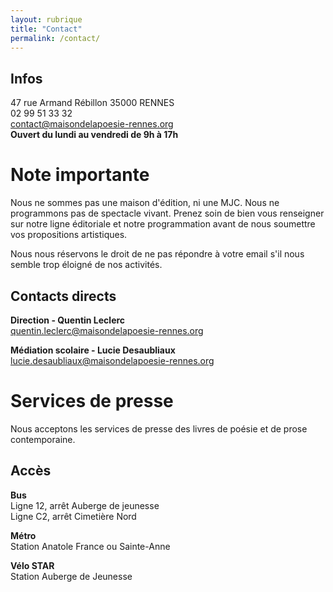 ```yaml
---
layout: rubrique
title: "Contact"
permalink: /contact/
---
```

## Infos
47 rue Armand Rébillon 35000 RENNES  
02 99 51 33 32  
contact@maisondelapoesie-rennes.org  
**Ouvert du lundi au vendredi de 9h à 17h**

# Note importante
Nous ne sommes pas une maison d'édition, ni une MJC. Nous ne programmons pas de spectacle vivant. Prenez soin de bien vous renseigner sur notre ligne éditoriale et notre programmation avant de nous soumettre vos propositions artistiques.  

Nous nous réservons le droit de ne pas répondre à votre email s'il nous semble trop éloigné de nos activités.

## Contacts directs
**Direction - Quentin Leclerc**  
quentin.leclerc@maisondelapoesie-rennes.org

**Médiation scolaire - Lucie Desaubliaux**  
lucie.desaubliaux@maisondelapoesie-rennes.org

# Services de presse
Nous acceptons les services de presse des livres de poésie et de prose contemporaine.

## Accès

**Bus**\
Ligne 12, arrêt Auberge de jeunesse  
Ligne C2, arrêt Cimetière Nord

**Métro**\
Station Anatole France ou Sainte-Anne

**Vélo STAR**\
Station Auberge de Jeunesse
